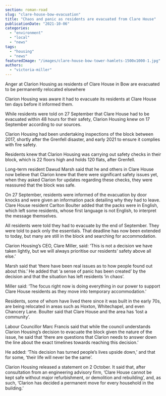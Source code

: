 ```yaml
---
section: roman-road
slug: "clare-house-bow-evacuation"
title: "Chaos and panic as residents are evacuated from Clare House"
publicationDate: "2021-10-06"
categories: 
  - "environment"
  - "local"
  - "news"
tags: 
  - "housing"
  - "news"
featuredImage: "/images/clare-house-bow-tower-hamlets-1500x1000-1.jpg"
authors: 
  - "victoria-miller"
---
```


Anger at Clarion Housing as residents of Clare House in Bow are evacuated to be permanently relocated elsewhere

Clarion Housing was aware it had to evacuate its residents at Clare House ten days before it informed them. 

While residents were told on 27 September that Clare House had to be evacuated within 48 hours for their safety, Clarion Housing knew on 17 September according to our sources. 

Clarion Housing had been undertaking inspections of the block between 2017, shortly after the Grenfell disaster, and early 2021 to ensure it complies with fire safety.

Residents knew that Clarion Housing was carrying out safety checks in their block, which is 22 floors high and holds 120 flats, after Grenfell. 

Long-term resident Dawud Marsh said that he and others in Clare House now believe that Clarion knew that there were significant safety issues yet, when they asked Clarion for updates regarding these checks, they were reassured that the block was safe. 

On 27 September, residents were informed of the evacuation by door knocks and were given an information pack detailing why they had to leave. Clare House resident Carlton Boulter added that the packs were in English, which left some residents, whose first language is not English, to interpret the message themselves.

All residents were told they had to evacuate by the end of September. They were told to pack only the essentials. That deadline has now been extended to today, but many are still in the block and searching for accommodation. 

Clarion Housing’s CEO, Clare Miller, said: ‘This is not a decision we have taken lightly, but we will always prioritise our residents’ safety above all else.’ 

Marsh said that ‘there have been real issues as to how people found out about this.’ He added that ‘a sense of panic has been created’ by the decision and that the situation has left residents ‘in chaos’. 

Miller said: ‘The focus right now is doing everything in our power to support Clare House residents as they move into temporary accommodation.’

Residents, some of whom have lived there since it was built in the early 70s, are being relocated in areas such as Hoxton, Whitechapel, and even Chancery Lane. Boulter said that Clare House and the area has ‘lost a community’. 

Labour Councillor Marc Francis said that while the council understands Clarion Housing’s decision to evacuate the block given the nature of the issue, he said that ‘there are questions that Clarion needs to answer down the line about the exact timelines towards reaching this decision.’

He added: ‘This decision has turned people’s lives upside down,’ and that for some, ‘their life will never be the same’.  

Clarion Housing released a statement on 2 October. It said that, after consultation from an engineering advisory firm, ‘Clare House cannot be kept safe without major refurbishment, or demolition and rebuilding’, and, as such, ‘Clarion has decided a permanent move for every household in the building.’



